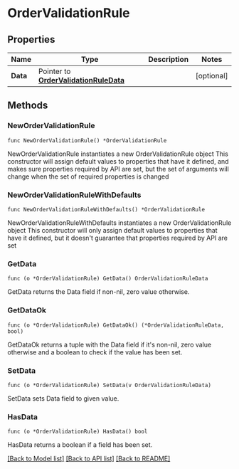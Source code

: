 # OrderValidationRule

## Properties

Name | Type | Description | Notes
------------ | ------------- | ------------- | -------------
**Data** | Pointer to [**OrderValidationRuleData**](OrderValidationRuleData.md) |  | [optional] 

## Methods

### NewOrderValidationRule

`func NewOrderValidationRule() *OrderValidationRule`

NewOrderValidationRule instantiates a new OrderValidationRule object
This constructor will assign default values to properties that have it defined,
and makes sure properties required by API are set, but the set of arguments
will change when the set of required properties is changed

### NewOrderValidationRuleWithDefaults

`func NewOrderValidationRuleWithDefaults() *OrderValidationRule`

NewOrderValidationRuleWithDefaults instantiates a new OrderValidationRule object
This constructor will only assign default values to properties that have it defined,
but it doesn't guarantee that properties required by API are set

### GetData

`func (o *OrderValidationRule) GetData() OrderValidationRuleData`

GetData returns the Data field if non-nil, zero value otherwise.

### GetDataOk

`func (o *OrderValidationRule) GetDataOk() (*OrderValidationRuleData, bool)`

GetDataOk returns a tuple with the Data field if it's non-nil, zero value otherwise
and a boolean to check if the value has been set.

### SetData

`func (o *OrderValidationRule) SetData(v OrderValidationRuleData)`

SetData sets Data field to given value.

### HasData

`func (o *OrderValidationRule) HasData() bool`

HasData returns a boolean if a field has been set.


[[Back to Model list]](../README.md#documentation-for-models) [[Back to API list]](../README.md#documentation-for-api-endpoints) [[Back to README]](../README.md)



